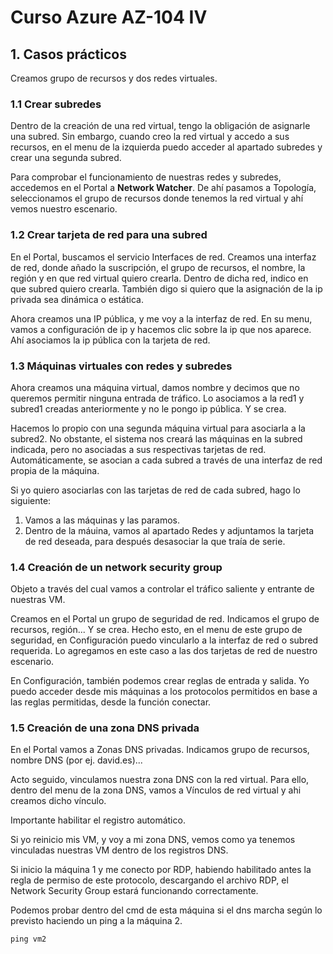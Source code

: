 # Curso Azure AZ-104 IV

## 1. Casos prácticos

Creamos grupo de recursos y dos redes virtuales. 

### 1.1 Crear subredes

Dentro de la creación de una red virtual, tengo la obligación de asignarle una subred. Sin embargo, cuando creo la red virtual y accedo a sus recursos, en el menu de la izquierda puedo acceder al apartado subredes y crear una segunda subred. 

Para comprobar el funcionamiento de nuestras redes y subredes, accedemos en el Portal a **Network Watcher**. De ahí pasamos a Topología, seleccionamos el grupo de recursos donde tenemos la red virtual y ahí vemos nuestro escenario. 

### 1.2 Crear tarjeta de red para una subred

En el Portal, buscamos el servicio Interfaces de red. Creamos una interfaz de red, donde añado la suscripción, el grupo de recursos, el nombre, la región y en que red virtual quiero crearla. Dentro de dicha red, indico en que subred quiero crearla. También digo si quiero que la asignación de la ip privada sea dinámica o estática. 

Ahora creamos una IP pública, y me voy a la interfaz de red. En su menu, vamos a configuración de ip y hacemos clic sobre la ip que nos aparece. Ahí asociamos la ip pública con la tarjeta de red. 

### 1.3 Máquinas virtuales con redes y subredes

Ahora creamos una máquina virtual, damos nombre y decimos que no queremos permitir ninguna entrada de tráfico. Lo asociamos a la red1 y subred1 creadas anteriormente y no le pongo ip pública. Y se crea.

Hacemos lo propio con una segunda máquina virtual para asociarla a la subred2. No obstante, el sistema nos creará las máquinas en la subred indicada, pero no asociadas a sus respectivas tarjetas de red. Automáticamente, se asocian a cada subred a través de una interfaz de red propia de la máquina. 

Si yo quiero asociarlas con las tarjetas de red de cada subred, hago lo siguiente:

1. Vamos a las máquinas y las paramos. 
2. Dentro de la máuina, vamos al apartado Redes y adjuntamos la tarjeta de red deseada, para después desasociar la que traía de serie. 

### 1.4 Creación de un network security group

Objeto a través del cual vamos a controlar el tráfico saliente y entrante de nuestras VM. 

Creamos en el Portal un grupo de seguridad de red. Indicamos el grupo de recursos, región... Y se crea. Hecho esto, en el menu de este grupo de seguridad, en Configuración puedo vincularlo a la interfaz de red o subred requerida.  Lo agregamos en este caso a las dos tarjetas de red de nuestro escenario. 

En Configuración, también podemos crear reglas de entrada y salida. Yo puedo acceder desde mis máquinas a los protocolos permitidos en base a las reglas permitidas, desde la función conectar. 

### 1.5 Creación de una zona DNS privada

En el Portal vamos a Zonas DNS privadas. Indicamos grupo de recursos, nombre DNS (por ej. david.es)...

Acto seguido, vinculamos nuestra zona DNS con la red virtual. Para ello, dentro del menu de la zona DNS, vamos a Vínculos de red virtual y ahi creamos dicho vínculo. 

Importante habilitar el registro automático.

Si yo reinicio mis VM, y voy a mi zona DNS, vemos como ya tenemos vinculadas nuestras VM dentro de los registros DNS. 

Si inicio la máquina 1 y me conecto por RDP, habiendo habilitado antes la regla de permiso de este protocolo, descargando el archivo RDP, el Network Security Group estará funcionando correctamente. 

Podemos probar dentro del cmd de esta máquina si el dns marcha según lo previsto haciendo un ping a la máquina 2. 

```  
ping vm2
```





